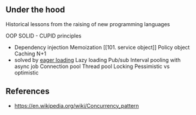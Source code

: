 ## Under the hood
Historical lessons from the raising of new programming languages

OOP
SOLID - CUPID principles
- Dependency injection
Memoization
[[101. service object]] 
Policy object 
Caching 
N+1
- solved by [eager loading](https://en.wikipedia.org/wiki/Lazy_loading)
Lazy loading 
Pub/sub
Interval pooling with async job
Connection pool
Thread pool
Locking 
Pessimistic vs optimistic

## References
- https://en.wikipedia.org/wiki/Concurrency_pattern
